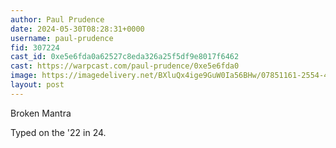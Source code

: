 ```yaml
---
author: Paul Prudence
date: 2024-05-30T08:28:31+0000
username: paul-prudence
fid: 307224
cast_id: 0xe5e6fda0a62527c8eda326a25f5df9e8017f6462
cast: https://warpcast.com/paul-prudence/0xe5e6fda0
image: https://imagedelivery.net/BXluQx4ige9GuW0Ia56BHw/07851161-2554-4e0e-a616-f2e91b5e7a00/original
layout: post
---
```

Broken Mantra  
  
Typed on the '22 in 24.  

<img src='https://imagedelivery.net/BXluQx4ige9GuW0Ia56BHw/07851161-2554-4e0e-a616-f2e91b5e7a00/original' alt='' referrerpolicy='no-referrer'/>